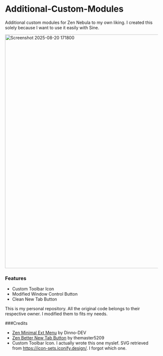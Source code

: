 # Additional-Custom-Modules
Additional custom modules for Zen Nebula to my own liking. I created this solely because I want to use it easily with Sine.

<img width="1366" height="768" alt="Screenshot 2025-08-20 171800" src="https://github.com/user-attachments/assets/cbab82d0-0b84-4413-a438-0846ef74e80a" />

### Features 
- Custom Toolbar Icon
- Modified Window Control Button
- Clean New Tab Button

This is my personal repository. All the original code belongs to their respective owner. I modified them to fits my needs.

###Credits
- [Zen Minimal Ext Menu](https://github.com/Dinno-DEV/zen-minimal-exit-menu) by Dinno-DEV
- [Zen Better New Tab Button](https://github.com/themaster5209/zen-better-new-tab-button) by themaster5209
- Custom Toolbar Icon. I actually wrote this one myslef. SVG retrieved from https://icon-sets.iconify.design/. I forgot which one.
